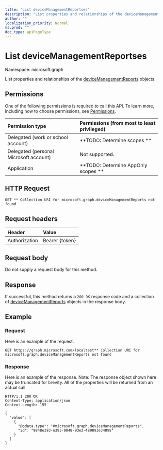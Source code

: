 ```yaml
---
title: "List deviceManagementReportses"
description: "List properties and relationships of the deviceManagementReports objects."
author: ""
localization_priority: Normal
ms.prod: ""
doc_type: apiPageType
---
```


# List deviceManagementReportses

Namespace: microsoft.graph

List properties and relationships of the [deviceManagementReports](../resources/devicemanagementreports.md) objects.

## Permissions
One of the following permissions is required to call this API. To learn more, including how to choose permissions, see [Permissions](/concepts/permissions-reference.md).

|Permission type|Permissions (from most to least privileged)|
|:---|:---|
|Delegated (work or school account)|**TODO: Determine scopes **|
|Delegated (personal Microsoft account)|Not supported.|
|Application|**TODO: Determine AppOnly scopes **|

## HTTP Request
<!-- {
  "blockType": "ignored"
}
-->
``` http
GET ** Collection URI for microsoft.graph.deviceManagementReports not found
```

## Request headers
|Header|Value|
|:---|:---|
|Authorization|Bearer {token}|

## Request body
Do not supply a request body for this method.

## Response
If successful, this method returns a `200 OK` response code and a collection of [deviceManagementReports](../resources/devicemanagementreports.md) objects in the response body.

## Example

### Request
Here is an example of the request.
<!-- {
  "blockType": "request",
  "name": "get_devicemanagementreports"
}
-->
``` http
GET https://graph.microsoft.com/localtest** Collection URI for microsoft.graph.deviceManagementReports not found
```

### Response
Here is an example of the response. Note: The response object shown here may be truncated for brevity. All of the properties will be returned from an actual call.
<!-- {
  "blockType": "response",
  "truncated": true,
  "@odata.type": "collection(microsoft.graph.devicemanagementreports)"
}
-->
``` http
HTTP/1.1 200 OK
Content-Type: application/json
Content-Length: 155

{
  "value": [
    {
      "@odata.type": "#microsoft.graph.deviceManagementReports",
      "id": "9848e393-e393-9848-93e3-489893e34898"
    }
  ]
}
```

